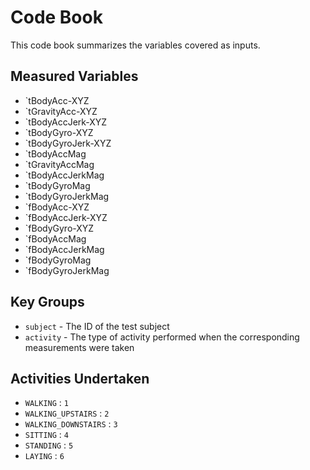 # Code Book

This code book summarizes the variables covered as inputs. 

## Measured Variables

* `tBodyAcc-XYZ
* `tGravityAcc-XYZ
* `tBodyAccJerk-XYZ
* `tBodyGyro-XYZ
* `tBodyGyroJerk-XYZ
* `tBodyAccMag
* `tGravityAccMag
* `tBodyAccJerkMag
* `tBodyGyroMag
* `tBodyGyroJerkMag
* `fBodyAcc-XYZ
* `fBodyAccJerk-XYZ
* `fBodyGyro-XYZ
* `fBodyAccMag
* `fBodyAccJerkMag
* `fBodyGyroMag
* `fBodyGyroJerkMag

## Key Groups

* `subject` - The ID of the test subject
* `activity` - The type of activity performed when the corresponding measurements were taken

## Activities Undertaken

* `WALKING` :  `1`
* `WALKING_UPSTAIRS` : `2`
* `WALKING_DOWNSTAIRS` : `3`
* `SITTING` : `4`
* `STANDING` : `5`
* `LAYING` : `6`
